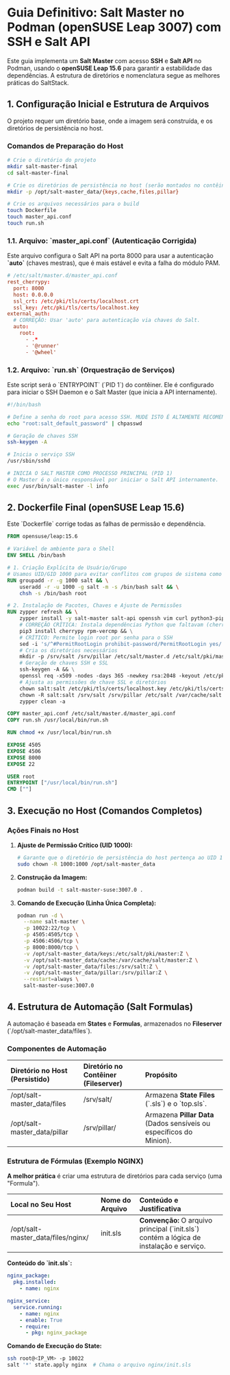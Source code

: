 # Guia Definitivo: Salt Master no Podman (openSUSE Leap 3007) com SSH e Salt API

Este guia implementa um **Salt Master** com acesso **SSH** e **Salt API** no Podman, usando o **openSUSE Leap 15.6** para garantir a estabilidade das dependências. A estrutura de diretórios e nomenclatura segue as melhores práticas do SaltStack.

## 1. Configuração Inicial e Estrutura de Arquivos

O projeto requer um diretório base, onde a imagem será construída, e os diretórios de persistência no host.

### Comandos de Preparação do Host

```bash
# Crie o diretório do projeto
mkdir salt-master-final
cd salt-master-final

# Crie os diretórios de persistência no host (serão montados no contêiner)
mkdir -p /opt/salt-master_data/{keys,cache,files,pillar}

# Crie os arquivos necessários para o build
touch Dockerfile
touch master_api.conf
touch run.sh
```

### 1.1. Arquivo: \`master_api.conf\` (Autenticação Corrigida)

Este arquivo configura o Salt API na porta 8000 para usar a autenticação **\`auto\`** (chaves mestras), que é mais estável e evita a falha do módulo PAM.

```conf
# /etc/salt/master.d/master_api.conf
rest_cherrypy:
  port: 8000
  host: 0.0.0.0
  ssl_crt: /etc/pki/tls/certs/localhost.crt
  ssl_key: /etc/pki/tls/certs/localhost.key
external_auth:
  # CORREÇÃO: Usar 'auto' para autenticação via chaves do Salt.
  auto:
    root:
      - .*
      - '@runner'
      - '@wheel'
```

### 1.2. Arquivo: \`run.sh\` (Orquestração de Serviços)

Este script será o \`ENTRYPOINT\` (\`PID 1\`) do contêiner. Ele é configurado para iniciar o SSH Daemon e o Salt Master (que inicia a API internamente).

```bash
#!/bin/bash

# Define a senha do root para acesso SSH. MUDE ISTO É ALTAMENTE RECOMENDADO!
echo "root:salt_default_password" | chpasswd

# Geração de chaves SSH
ssh-keygen -A

# Inicia o serviço SSH
/usr/sbin/sshd

# INICIA O SALT MASTER COMO PROCESSO PRINCIPAL (PID 1)
# O Master é o único responsável por iniciar o Salt API internamente.
exec /usr/bin/salt-master -l info
```

## 2. Dockerfile Final (openSUSE Leap 15.6)

Este \`Dockerfile\` corrige todas as falhas de permissão e dependência.

```dockerfile
FROM opensuse/leap:15.6

# Variável de ambiente para o Shell
ENV SHELL /bin/bash

# 1. Criação Explícita de Usuário/Grupo
# Usamos UID/GID 1000 para evitar conflitos com grupos de sistema como 'users' (GID 100).
RUN groupadd -r -g 1000 salt && \
    useradd -r -u 1000 -g salt -m -s /bin/bash salt && \
    chsh -s /bin/bash root

# 2. Instalação de Pacotes, Chaves e Ajuste de Permissões
RUN zypper refresh && \
    zypper install -y salt-master salt-api openssh vim curl python3-pip && \
    # CORREÇÃO CRÍTICA: Instala dependências Python que faltavam (cherrypy, rpm-vercmp) via PIP
    pip3 install cherrypy rpm-vercmp && \
    # CRÍTICO: Permite login root por senha para o SSH
    sed -i 's/^#PermitRootLogin prohibit-password/PermitRootLogin yes/' /etc/ssh/sshd_config && \
    # Cria os diretórios necessários
    mkdir -p /srv/salt /srv/pillar /etc/salt/master.d /etc/salt/pki/master /var/cache/salt/master /var/log/salt /var/run/salt /var/run/sshd /etc/pki/tls/certs && \
    # Geração de chaves SSH e SSL
    ssh-keygen -A && \
    openssl req -x509 -nodes -days 365 -newkey rsa:2048 -keyout /etc/pki/tls/certs/localhost.key -out /etc/pki/tls/certs/localhost.crt -subj "/CN=salt-master" && \
    # Ajusta as permissões de chave SSL e diretórios
    chown salt:salt /etc/pki/tls/certs/localhost.key /etc/pki/tls/certs/localhost.crt && \
    chown -R salt:salt /srv/salt /srv/pillar /etc/salt /var/cache/salt /var/log/salt /var/run/salt && \
    zypper clean -a

COPY master_api.conf /etc/salt/master.d/master_api.conf
COPY run.sh /usr/local/bin/run.sh

RUN chmod +x /usr/local/bin/run.sh

EXPOSE 4505
EXPOSE 4506
EXPOSE 8000
EXPOSE 22

USER root
ENTRYPOINT ["/usr/local/bin/run.sh"]
CMD [""]
```

## 3. Execução no Host (Comandos Completos)

### Ações Finais no Host

1.  **Ajuste de Permissão Crítico (UID 1000):**
    ```bash
    # Garante que o diretório de persistência do host pertença ao UID 1000
    sudo chown -R 1000:1000 /opt/salt-master_data
    ```

2.  **Construção da Imagem:**
    ```bash
    podman build -t salt-master-suse:3007.0 .
    ```

3.  **Comando de Execução (Linha Única Completa):**

    ```bash
    podman run -d \
      --name salt-master \
      -p 10022:22/tcp \
      -p 4505:4505/tcp \
      -p 4506:4506/tcp \
      -p 8000:8000/tcp \
      -v /opt/salt-master_data/keys:/etc/salt/pki/master:Z \
      -v /opt/salt-master_data/cache:/var/cache/salt/master:Z \
      -v /opt/salt-master_data/files:/srv/salt:Z \
      -v /opt/salt-master_data/pillar:/srv/pillar:Z \
      --restart=always \
      salt-master-suse:3007.0
    ```

## 4. Estrutura de Automação (Salt Formulas)

A automação é baseada em **States** e **Formulas**, armazenados no **Fileserver** (\`/opt/salt-master\_data/files\`).

### Componentes de Automação

| Diretório no Host (Persistido) | Diretório no Contêiner (Fileserver) | Propósito |
| :--- | :--- | :--- |
| /opt/salt-master\_data/files | /srv/salt/ | Armazena **State Files** (\`.sls\`) e o \`top.sls\`. |
| /opt/salt-master\_data/pillar | /srv/pillar/ | Armazena **Pillar Data** (Dados sensíveis ou específicos do Minion). |

### Estrutura de Fórmulas (Exemplo NGINX)

**A melhor prática** é criar uma estrutura de diretórios para cada serviço (uma "Formula").

| Local no Seu Host | Nome do Arquivo | Conteúdo e Justificativa |
| :--- | :--- | :--- |
| /opt/salt-master\_data/files/nginx/ | init.sls | **Convenção:** O arquivo principal (\`init.sls\`) contém a lógica de instalação e serviço. |

**Conteúdo do \`init.sls\`:**

```yaml
nginx_package:
  pkg.installed:
    - name: nginx

nginx_service:
  service.running:
    - name: nginx
    - enable: True
    - require:
      - pkg: nginx_package
```

**Comando de Execução do State:**

```bash
ssh root@<IP_VM> -p 10022
salt '*' state.apply nginx  # Chama o arquivo nginx/init.sls
```
